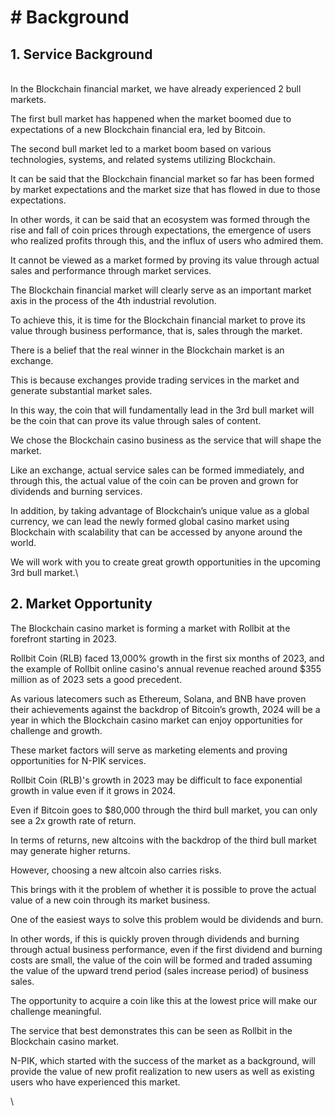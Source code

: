 # # Background

## 1. Service Background

\
In the Blockchain financial market, we have already experienced 2 bull markets.

The first bull market has happened when the market boomed due to expectations of a new Blockchain financial era, led by Bitcoin.

The second bull market led to a market boom based on various technologies, systems, and related systems utilizing Blockchain.

It can be said that the Blockchain financial market so far has been formed by market expectations and the market size that has flowed in due to those expectations.

In other words, it can be said that an ecosystem was formed through the rise and fall of coin prices through expectations, the emergence of users who realized profits through this, and the influx of users who admired them.

It cannot be viewed as a market formed by proving its value through actual sales and performance through market services.

The Blockchain financial market will clearly serve as an important market axis in the process of the 4th industrial revolution.

To achieve this, it is time for the Blockchain financial market to prove its value through business performance, that is, sales through the market.

There is a belief that the real winner in the Blockchain market is an exchange.

This is because exchanges provide trading services in the market and generate substantial market sales.

In this way, the coin that will fundamentally lead in the 3rd bull market will be the coin that can prove its value through sales of content.

We chose the Blockchain casino business as the service that will shape the market.

Like an exchange, actual service sales can be formed immediately, and through this, the actual value of the coin can be proven and grown for dividends and burning services.

In addition, by taking advantage of Blockchain’s unique value as a global currency, we can lead the newly formed global casino market using Blockchain with scalability that can be accessed by anyone around the world.

We will work with you to create great growth opportunities in the upcoming 3rd bull market.\


## 2. Market Opportunity

The Blockchain casino market is forming a market with Rollbit at the forefront starting in 2023.

Rollbit Coin (RLB) faced 13,000% growth in the first six months of 2023, and the example of Rollbit online casino's annual revenue reached around $355 million as of 2023 sets a good precedent.

As various latecomers such as Ethereum, Solana, and BNB have proven their achievements against the backdrop of Bitcoin’s growth, 2024 will be a year in which the Blockchain casino market can enjoy opportunities for challenge and growth.

These market factors will serve as marketing elements and proving opportunities for N-PIK services.

Rollbit Coin (RLB)'s growth in 2023 may be difficult to face exponential growth in value even if it grows in 2024.

Even if Bitcoin goes to $80,000 through the third bull market, you can only see a 2x growth rate of return.

In terms of returns, new altcoins with the backdrop of the third bull market may generate higher returns.

However, choosing a new altcoin also carries risks.

This brings with it the problem of whether it is possible to prove the actual value of a new coin through its market business.

One of the easiest ways to solve this problem would be dividends and burn.

In other words, if this is quickly proven through dividends and burning through actual business performance, even if the first dividend and burning costs are small, the value of the coin will be formed and traded assuming the value of the upward trend period (sales increase period) of business sales.

The opportunity to acquire a coin like this at the lowest price will make our challenge meaningful.

The service that best demonstrates this can be seen as Rollbit in the Blockchain casino market.

N-PIK, which started with the success of the market as a background, will provide the value of new profit realization to new users as well as existing users who have experienced this market.

\
